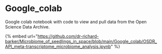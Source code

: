 # Google\_colab

Google colab notebook with code to view and pull data from the Open Science Data Archive.

{% embed url="https://github.com/dr-richard-barker/Microbiome_of_seedlings_in_space/blob/main/Google_colab/OSDR_API_meta-transcriptome_microbiome_analysis.ipynb" %}

